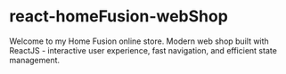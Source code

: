 # react-homeFusion-webShop
Welcome to my Home Fusion online store. Modern web shop built with ReactJS - interactive user experience, fast navigation, and efficient state management.
